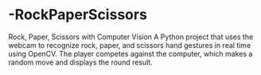 # -RockPaperScissors
 Rock, Paper, Scissors with Computer Vision A Python project that uses the webcam to recognize rock, paper, and scissors hand gestures in real time using OpenCV. The player competes against the computer, which makes a random move and displays the round result.
